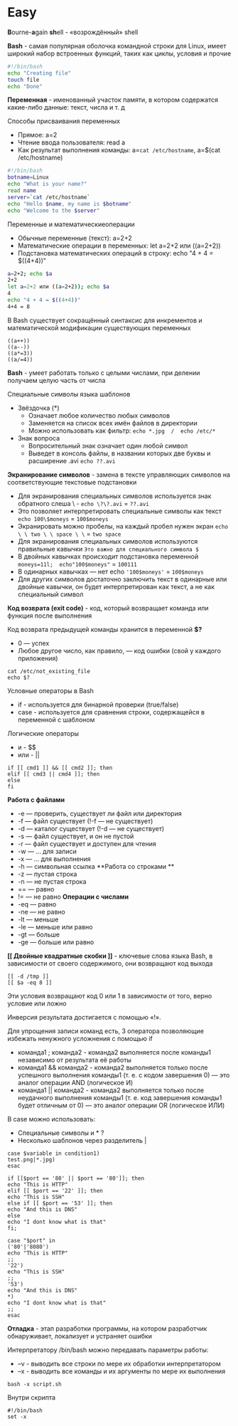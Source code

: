 # Easy

**B**ourne-**a**gain **sh**ell - «возрождённый» shell

**Bash** - самая популярная оболочка командной строки для Linux, имеет широкий набор встроенных функций, таких как циклы, условия и прочие
```bash
#!/bin/bash
echo "Creating file"
touch file
echo "Done"
```

**Переменная** - именованный участок памяти, в котором содержатся какие-либо данные: текст, числа и т. д

Способы присваивания переменных
- Прямое: a=2
- Чтение ввода пользователя: read a
- Как результат выполнения команды: a=`cat /etc/hostname`, a=$(cat /etc/hostname)
```bash
#!/bin/bash
botname=Linux
echo "What is your name?"
read name
server=`cat /etc/hostname`
echo "Hello $name, my name is $botname"
echo "Welcome to the $server"
```

Переменные и математическиеоперации
- Обычные переменные (текст): a=2+2
- Математические операции в переменных: let a=2+2 или ((a=2+2))
- Подстановка математических операций в строку: echo "4 + 4 = $((4+4))"
```bash
a=2+2; echo $a
2+2
let a=2+2 или ((a=2+2)); echo $a
4
echo "4 + 4 = $((4+4))"
4+4 = 8
```
В Bash существует сокращённый синтаксис для инкрементов и математической модификации существующих переменных
```
((a++)) 
((a--)) 
((a*=3))
((a/=4)) 
```

**Bash** - умеет работать только с целыми числами, при делении получаем целую часть от числа

Специальные символы языка шаблонов
- Звёздочка (*)
  - Означает любое количество любых символов
  - Заменяется на список всех имён файлов в директории
  - Можно использовать как фильтр: ```echo *.jpg  /  echo /etc/*```
- Знак вопроса
  - Вопросительный знак означает один любой символ
  - Выведет в консоль файлы, в названии которых две буквы и расширение .avi ```echo ??.avi```
 
**Экранирование символов** - замена в тексте управляющих символов на соответствующие текстовые подстановки

- Для экранирования специальных символов используется знак обратного слеша \ - ```echo \?\?.avi``` = ```??.avi```
- Это позволяет интерпретировать специальные символы как текст ```echo 100\$moneys``` = ```100$moneys```
- Экранировать можно пробелы, на каждый пробел нужен экран ```echo \ \ two \ \ space \ \``` = ```two space```
- Для экранирования специальных символов используются правильные кавычки ```Это важно для специального символа $```
- В двойных кавычках происходит подстановка переменной ```moneys=11l;  echo"100$moneys"``` = ```100111```
- В одинарных кавычках — нет echo ```'100$moneys'``` = ```100$moneys```
- Для других символов достаточно заключить текст в одинарные или двойные кавычки, он будет интерпретирован как текст, а не как специальный символ

**Код возврата (exit code)** - код, который возвращает команда или функция после выполнения

Код возврата предыдущей команды хранится в переменной **$?**
- 0 — успех
- Любое другое число, как правило, — код ошибки (свой у каждого приложения)
```
cat /etc/not_existing_file
echo $?
```

Условные операторы в Bash
- if - используется для бинарной проверки (true/false)
- case - используется для сравнения строки, содержащейся в переменной с шаблоном

Логические операторы
- и - $$
- или - ||
```
if [[ cmd1 ]] && [[ cmd2 ]]; then
elif [[ cmd3 || cmd4 ]]; then
else
fi
```
**Работа с файлами**
- -e — проверить, существует ли файл или директория
- -f — файл существует (!-f — не существует)
- -d — каталог существует (!-d — не существует)
- -s — файл существует, и он не пустой
- -r — файл существует и доступен для чтения
- -w — ... для записи
- -x — ... для выполнения
- -h — символьная ссылка
**Работа со строками **
- -z — пустая строка
- -n — не пустая строка
- == — равно
- != — не равно
**Операции с числами**
- -eq — равно
- -ne — не равно
- -lt — меньше
- -le — меньше или равно
- -gt — больше
- -ge — больше или равно

**[[ Двойные квадратные скобки ]]** - ключевые слова языка Bash, в зависимости от своего содержимого, они возвращают код выхода
```
[[ -d /tmp ]]
[[ $a -eq 8 ]]
```
Эти условия возвращают код 0 или 1 в зависимости от того, верно условие или ложно

Инверсия результата достигается с помощью «!».

Для упрощения записи команд есть, 3 оператора позволяющие избежать ненужного усложнения с помощью if
- команда1 ; команда2 - команда2 выполняется после команды1 независимо от результата её работы
- команда1 && команда2 - команда2 выполняется только после успешного выполнения команды1 (т. е. с кодом завершения 0) — это аналог операции AND (логическое И)
- команда1 || команда2 - команда2 выполняется только после неудачного выполнения команды1 (т. е. код завершения команды1 будет отличным от 0) — это аналог операции OR (логическое ИЛИ)

В cаse можно использовать:
- Специальные символы и * ?
- Несколько шаблонов через разделитель |

```
case $variable in condition1)
test.png|*.jpg)
esac
```
```
if [[$port == '80' || $port == '80']]; then
echo "This is HTTP"
elif [[ $port == '22' ]]; then
echo "This is SSH"
else if [[ $port == '53' ]]; then
echo "And this is DNS"
else
echo "I dont know what is that"
fi;
```
```
case "$port" in
('80'|'8080')
echo "This is HTTP"
;;
'22')
echо "This is SSH"
;;
'53')
echo "And this is DNS"
*)
echo "I dont know what is that"
;;
esac
```

**Отладка** - этап разработки программы, на котором разработчик обнаруживает, локализует и устраняет ошибки

Интерпретатору /bin/bash можно передавать параметры работы:
- –v - выводить все строки по мере их обработки интерпретатором
- –x - выводить все команды и их аргументы по мере их выполнения
```
bash -x script.sh
```
Внутри скрипта
```
#!/bin/bash
set -x
```
